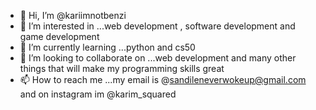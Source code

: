 - 👋 Hi, I’m @kariimnotbenzi
- 👀 I’m interested in ...web development , software development and game development
- 🌱 I’m currently learning ...python and cs50
- 💞️ I’m looking to collaborate on ...web development and many other things that will make my programming skills great
- 📫 How to reach me ...my email is @sandileneverwokeup@gmail.com and on instagram im @karim_squared

<!---
kariimnotbenzi/kariimnotbenzi is a ✨ special ✨ repository because its `README.md` (this file) appears on your GitHub profile.
You can click the Preview link to take a look at your changes.
--->
